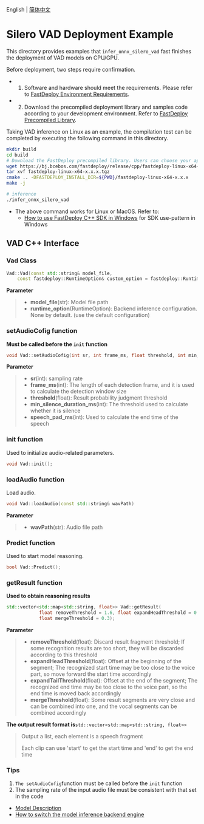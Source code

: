English | [简体中文](README_CN.md)

# Silero VAD Deployment Example

This directory provides examples that `infer_onnx_silero_vad` fast finishes the deployment of VAD models on CPU/GPU. 

Before deployment, two steps require confirmation.

- 1. Software and hardware should meet the requirements. Please refer to [FastDeploy Environment Requirements](../../../../docs/en/build_and_install/download_prebuilt_libraries.md).  
- 2. Download the precompiled deployment library and samples code according to your development environment. Refer to [FastDeploy Precompiled Library](../../../../docs/en/build_and_install/download_prebuilt_libraries.md).

Taking VAD inference on Linux as an example, the compilation test can be completed by executing the following command in this directory.

```bash
mkdir build
cd build
# Download the FastDeploy precompiled library. Users can choose your appropriate version in the `FastDeploy Precompiled Library` mentioned above 
wget https://bj.bcebos.com/fastdeploy/release/cpp/fastdeploy-linux-x64-x.x.x.tgz
tar xvf fastdeploy-linux-x64-x.x.x.tgz
cmake .. -DFASTDEPLOY_INSTALL_DIR=${PWD}/fastdeploy-linux-x64-x.x.x
make -j

# inference
./infer_onnx_silero_vad
```

- The above command works for Linux or MacOS. Refer to: 
  - [How to use FastDeploy C++ SDK in Windows](../../../../docs/en/faq/use_sdk_on_windows.md)  for SDK use-pattern in Windows

## VAD C++ Interface

### Vad Class

```c++
Vad::Vad(const std::string& model_file,
    const fastdeploy::RuntimeOption& custom_option = fastdeploy::RuntimeOption())
```

**Parameter**

> * **model_file**(str): Model file path
> * **runtime_option**(RuntimeOption): Backend inference configuration. None by default. (use the default configuration)

### setAudioCofig function

**Must be called before the `init` function**

```c++
void Vad::setAudioCofig(int sr, int frame_ms, float threshold, int min_silence_duration_ms, int speech_pad_ms);
```

**Parameter**

> * **sr**(int): sampling rate
> * **frame_ms**(int): The length of each detection frame, and it is used to calculate the detection window size
> * **threshold**(float): Result probability judgment threshold
> * **min_silence_duration_ms**(int): The threshold used to calculate whether it is silence
> * **speech_pad_ms**(int): Used to calculate the end time of the speech

### init function

Used to initialize audio-related parameters.

```c++
void Vad::init();
```

### loadAudio function

Load audio.

```c++
void Vad::loadAudio(const std::string& wavPath)
```

**Parameter**

> * **wavPath**(str): Audio file path

### Predict function

Used to start model reasoning.

```c++
bool Vad::Predict();
```

### getResult function

**Used to obtain reasoning results**

```c++
std::vector<std::map<std::string, float>> Vad::getResult(
            float removeThreshold = 1.6, float expandHeadThreshold = 0.32, float expandTailThreshold = 0,
            float mergeThreshold = 0.3);
```

**Parameter**

> * **removeThreshold**(float): Discard result fragment threshold; If some recognition results are too short, they will be discarded according to this threshold
> * **expandHeadThreshold**(float): Offset at the beginning of the segment; The recognized start time may be too close to the voice part, so move forward the start time accordingly
> * **expandTailThreshold**(float): Offset at the end of the segment; The recognized end time may be too close to the voice part, so the end time is moved back accordingly
> * **mergeThreshold**(float): Some result segments are very close and can be combined into one, and the vocal segments can be combined accordingly

**The output result format is**`std::vector<std::map<std::string, float>>`

> Output a list, each element is a speech fragment
>
> Each clip can use 'start' to get the start time and 'end' to get the end time

### Tips

1. `The setAudioCofig`function must be called before the `init` function
2. The sampling rate of the input audio file must be consistent with that set in the code





- [Model Description](../)
- [How to switch the model inference backend engine](../../../../docs/en/faq/how_to_change_backend.md)